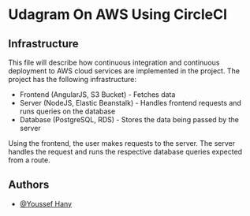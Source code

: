 # Udagram On AWS Using CircleCI

## Infrastructure

This file will describe how continuous integration and
continuous deployment to AWS cloud services are implemented in
the project. The project has the following infrastructure:

- Frontend (AngularJS, S3 Bucket) - Fetches data
- Server (NodeJS, Elastic Beanstalk) - Handles frontend requests and runs queries on the database
- Database (PostgreSQL, RDS) - Stores the data being passed by the server

Using the frontend, the user makes requests to the server.
The server handles the request and runs the respective database
queries expected from a route.

## Authors

- [@Youssef Hany](https://www.github.com/youssef-hany)

